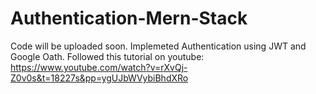 # Authentication-Mern-Stack
Code will be uploaded soon.
Implemeted Authentication using JWT and Google Oath. Followed this tutorial on youtube: https://www.youtube.com/watch?v=rXvQj-Z0v0s&t=18227s&pp=ygUJbWVybiBhdXRo